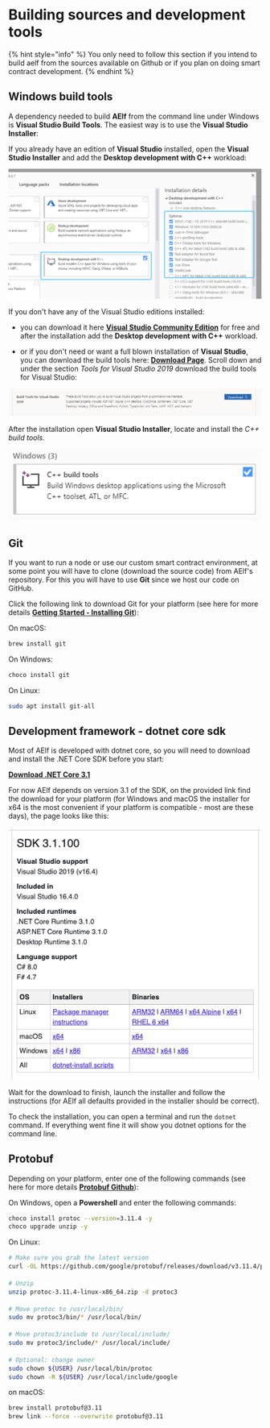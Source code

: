 # Building sources and development tools

{% hint style="info" %} 
You only need to follow this section if you intend to build aelf from the sources available on Github or if you plan on doing smart contract development.
{% endhint %}

## Windows build tools

A dependency needed to build **AElf** from the command line under Windows is **Visual Studio Build Tools**. The easiest way is to use the **Visual Studio Installer**: 

If you already have an edition of **Visual Studio** installed, open the **Visual Studio Installer** and add the **Desktop development with C++** workload:

![tools-1](./pictures/setup-vs-install-workload.png)

If you don't have any of the Visual Studio editions installed:

- you can download it here [**Visual Studio Community Edition**](https://visualstudio.microsoft.com/fr/downloads/?rr=https%3A%2F%2Fwww.google.com%2F) for free and after the installation add the **Desktop development with C++** workload.

- or if you don't need or want a full blown installation of **Visual Studio**, you can download the build tools here: [**Download Page**](https://visualstudio.microsoft.com/downloads/#other). Scroll down and under the section *Tools for Visual Studio 2019* download the build tools for Visual Studio:

![tools-2](./pictures/setup-build-tools.png)

 After the installation open **Visual Studio Installer**, locate and install the *C++ build tools*.

![tools-3](./pictures/setup-build-tools-2.png)

## Git

If you want to run a node or use our custom smart contract environment, at some point you will have to clone (download the source code) from AElf's repository. For this you will have to use **Git** since we host our code on GitHub.

Click the following link to download Git for your platform (see here for more details [**Getting Started - Installing Git**](https://git-scm.com/book/en/v2/Getting-Started-Installing-Git)):

On macOS:
```bash 
brew install git
```

On Windows:
```bash
choco install git
```

On Linux:
```bash
sudo apt install git-all
```

## Development framework - dotnet core sdk

Most of AElf is developed with dotnet core, so you will need to download and install the .NET Core SDK before you start:

[**Download .NET Core 3.1**](https://dotnet.microsoft.com/download/dotnet-core/3.1)

For now AElf depends on version 3.1 of the SDK, on the provided link find the download for your platform (for Windows and macOS the installer for x64 is the most convenient if your platform is compatible - most are these days), the page looks like this: 

![tools-4](./pictures/setup-dotnet-sdk-dl-link.png)

Wait for the download to finish, launch the installer and follow the instructions (for AElf all defaults provided in the installer should be correct).

To check the installation, you can open a terminal and run the ``dotnet`` command. If everything went fine it will show you dotnet options for the command line.

## Protobuf

Depending on your platform, enter one of the following commands (see here for more details [**Protobuf Github**](https://github.com/protocolbuffers/protobuf)):

On Windows, open a **Powershell** and enter the following commands:
```bash
choco install protoc --version=3.11.4 -y
choco upgrade unzip -y
```

On Linux:
```bash
# Make sure you grab the latest version
curl -OL https://github.com/google/protobuf/releases/download/v3.11.4/protoc-3.11.4-linux-x86_64.zip

# Unzip
unzip protoc-3.11.4-linux-x86_64.zip -d protoc3

# Move protoc to /usr/local/bin/
sudo mv protoc3/bin/* /usr/local/bin/

# Move protoc3/include to /usr/local/include/
sudo mv protoc3/include/* /usr/local/include/

# Optional: change owner
sudo chown ${USER} /usr/local/bin/protoc
sudo chown -R ${USER} /usr/local/include/google
```

on macOS:
```bash
brew install protobuf@3.11
brew link --force --overwrite protobuf@3.11
```